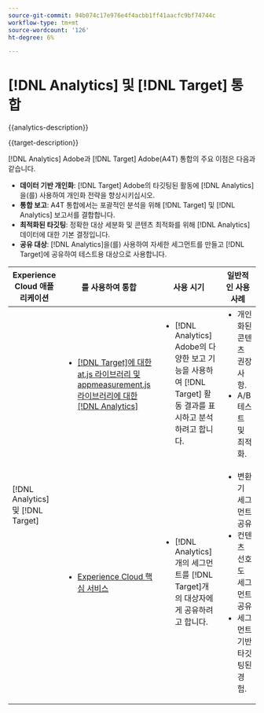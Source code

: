 ```yaml
---
source-git-commit: 94b074c17e976e4f4acbb1ff41aacfc9bf74744c
workflow-type: tm+mt
source-wordcount: '126'
ht-degree: 6%

---
```



# [!DNL Analytics] 및 [!DNL Target] 통합

{{analytics-description}}

{{target-description}}

[!DNL Analytics] Adobe과 [!DNL Target] Adobe(A4T) 통합의 주요 이점은 다음과 같습니다.

+ **데이터 기반 개인화**: [!DNL Target] Adobe의 타깃팅된 활동에 [!DNL Analytics]을(를) 사용하여 개인화 전략을 향상시키십시오.
+ **통합 보고**: A4T 통합에서는 포괄적인 분석을 위해 [!DNL Target] 및 [!DNL Analytics] 보고서를 결합합니다.
+ **최적화된 타깃팅**: 정확한 대상 세분화 및 콘텐츠 최적화를 위해 [!DNL Analytics] 데이터에 대한 기본 결정입니다.
+ **공유 대상**: [!DNL Analytics]을(를) 사용하여 자세한 세그먼트를 만들고 [!DNL Target]에 공유하여 테스트용 대상으로 사용합니다.

<table>
    <thead>
            <tr>
                <th>Experience Cloud 애플리케이션</th>
                <th>를 사용하여 통합</th>
                <th>사용 시기</th>
                <th>일반적인 사용 사례</th>
            </tr>
    </thead>
    <tbody>
        <tr>
            <td rowspan="2">[!DNL Analytics] 및 [!DNL Target]</td>
            <td>
                <ul style="margin-top: 0;">
                    <li><a href="../../integrations/tutorials/analytics-target/analytics-target.md" target="_blank" rel="noreferrer">[!DNL Target]에 대한 at.js 라이브러리 및 appmeasurement.js 라이브러리에 대한 [!DNL Analytics]</a></li>
                </ul>
            </td>
            <td>
                <ul style="margin-top: 0;">
                    <li>[!DNL Analytics] Adobe의 다양한 보고 기능을 사용하여 [!DNL Target] 활동 결과를 표시하고 분석하려고 합니다.</li>
                </ul>
            </td>
            <td>
                <ul style="margin-top: 0;">
                    <li>개인화된 콘텐츠 권장 사항.</li>
                    <li>A/B 테스트 및 최적화.</li>
                </ul>
            </td>
        </tr>
        <tr>
            <td>
                <ul style="margin-top: 0;">
                    <li><a href="https://experienceleague.adobe.com/docs/target/using/integrate/mmp.html" target="_blank" rel="noreferrer">Experience Cloud 핵심 서비스</a></li>
                </ul>
            </td>
            <td>
                <ul style="margin-top: 0;">
                    <li>[!DNL Analytics]개의 세그먼트를 [!DNL Target]개의 대상자에게 공유하려고 합니다.</li>
                </ul>
            </td>
            <td>
                <ul style="margin-top: 0;">
                    <li>변환기 세그먼트 공유</li>
                    <li>컨텐츠 선호도 세그먼트 공유</li>
                    <li>세그먼트 기반 타깃팅된 경험.</li>
                </ul>
            </td>
        </tr>
    </tbody>
</table>
